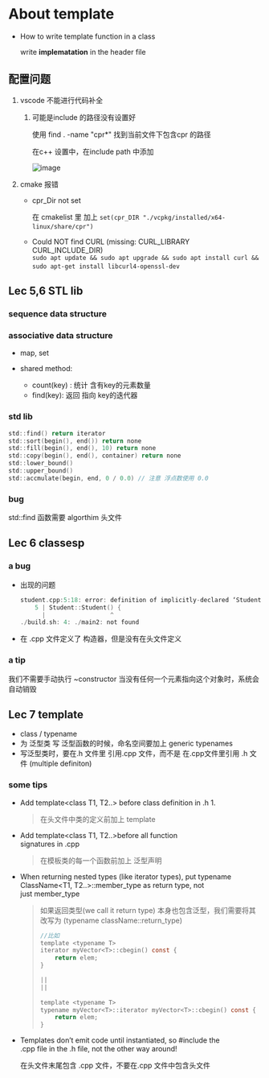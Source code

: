 # About template
- How to write template function in a class

    write **implematation**  in the header file
## 配置问题

1. vscode 不能进行代码补全

    1. 可能是include 的路径没有设置好

        使用 find . -name "cpr*" 找到当前文件下包含cpr 的路径

        在c++ 设置中，在include path 中添加 

        ![image](assets/image-20221013082315-t7196s2.png)​
2. cmake 报错 

    * cpr_Dir not set  
        
      在 cmakelist 里 加上 `set(cpr_DIR "./vcpkg/installed/x64-linux/share/cpr")`​
    * Could NOT find CURL (missing: CURL_LIBRARY CURL_INCLUDE_DIR)  
      `sudo apt update && sudo apt upgrade && sudo apt install curl && sudo apt-get install libcurl4-openssl-dev`​

## Lec 5,6 STL lib

### sequence data structure

### associative data structure

* map, set
* shared method:

  *  count(key) : 统计 含有key的元素数量
  *  find(key):   返回 指向 key的迭代器

### std lib

```c
std::find() return iterator
std::sort(begin(), end()) return none
std::fill(begin(), end(), 10) return none
std::copy(begin(), end(), container) return none
std::lower_bound()
std::upper_bound()
std::accmulate(begin, end, 0 / 0.0) // 注意 浮点数使用 0.0
```

### bug

std::find 函数需要 algorthim 头文件

## Lec 6 classesp

### a bug

* 出现的问题

  ```c
  student.cpp:5:18: error: definition of implicitly-declared ‘Student::Student()’
      5 | Student::Student() {
        |                  ^
  ./build.sh: 4: ./main2: not found
  ```

* 在 .cpp 文件定义了 构造器，但是没有在头文件定义

### a tip

我们不需要手动执行 ~constructor 当没有任何一个元素指向这个对象时，系统会自动销毁

## Lec 7 template

* class / typename
* 为 泛型类 写 泛型函数的时候，命名空间要加上 generic typenames
* 写泛型类时，要在.h 文件里 引用.cpp 文件，而不是 在.cpp文件里引用 .h 文件 (multiple definiton)

### some tips

* Add template<class T1, T2..> before class definition in .h 1.

  > 在头文件中类的定义前加上 template
  >

* Add template<class T1, T2..>before all function  
  signatures in .cpp

  > 在模板类的每一个函数前加上 泛型声明
  >
* When returning nested types (like iterator types), put typename  
  ClassName<T1, T2..>::member_type as return type, not  
  just member_type

  > 如果返回类型(we call it return type) 本身也包含泛型，我们需要将其改写为 (typename className::return_type)
  >
  > ```c
  > //比如
  > template <typename T>
  > iterator myVector<T>::cbegin() const {
  >     return elem;  
  > }
  >
  > ||
  > ||
  >   
  > template <typename T>
  > typename myVector<T>::iterator myVector<T>::cbegin() const {
  >     return elem;  
  > }
  > ```
  >
* Templates don’t emit code until instantiated, so #include the  
  .cpp file in the .h file, not the other way around!

  在头文件末尾包含 .cpp 文件，不要在.cpp 文件中包含头文件
